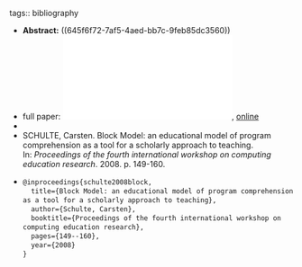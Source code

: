 tags:: bibliography

- **Abstract:** ((645f6f72-7af5-4aed-bb7c-9feb85dc3560))
- full paper: ![local copy](../assets/BlockModel-schulte_1683976003657_0.pdf), [online](https://www.researchgate.net/profile/Carsten-Schulte/publication/247927531_Block_Model_an_educational_model_of_program_comprehension_as_a_tool_for_a_scholarly_approach_to_teaching/links/556743e908aec2268300fa03/Block-Model-an-educational-model-of-program-comprehension-as-a-tool-for-a-scholarly-approach-to-teaching.pdf)
-
- SCHULTE, Carsten. Block Model: an educational model of program comprehension as a tool for a scholarly approach to teaching. In: *Proceedings of the fourth international workshop on computing education research*. 2008. p. 149-160.
- ```
  @inproceedings{schulte2008block,
    title={Block Model: an educational model of program comprehension as a tool for a scholarly approach to teaching},
    author={Schulte, Carsten},
    booktitle={Proceedings of the fourth international workshop on computing education research},
    pages={149--160},
    year={2008}
  }
  ```